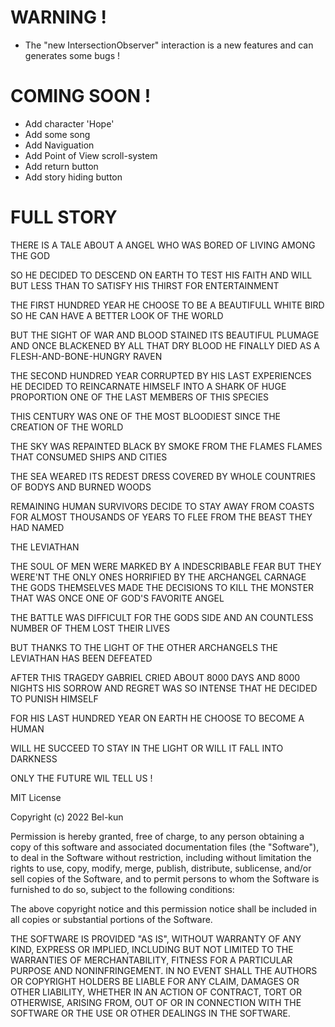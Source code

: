# WARNING !

- The "new IntersectionObserver" interaction is a new features and can generates some bugs !

# COMING SOON !

- Add character 'Hope'
- Add some song
- Add Naviguation
- Add Point of View scroll-system
- Add return button
- Add story hiding button

# FULL STORY

THERE IS A TALE ABOUT A ANGEL
WHO WAS BORED OF LIVING AMONG THE GOD

SO HE DECIDED TO DESCEND ON EARTH
TO TEST HIS FAITH AND WILL
BUT LESS THAN TO SATISFY HIS THIRST FOR ENTERTAINMENT

THE FIRST HUNDRED YEAR
HE CHOOSE TO BE A BEAUTIFULL WHITE BIRD
SO HE CAN HAVE A BETTER LOOK OF THE WORLD

BUT THE SIGHT OF WAR AND BLOOD
STAINED ITS BEAUTIFUL PLUMAGE
AND ONCE BLACKENED BY ALL THAT DRY BLOOD
HE FINALLY DIED AS A FLESH-AND-BONE-HUNGRY RAVEN

THE SECOND HUNDRED YEAR
CORRUPTED BY HIS LAST EXPERIENCES
HE DECIDED TO REINCARNATE HIMSELF INTO A SHARK OF HUGE PROPORTION
ONE OF THE LAST MEMBERS OF THIS SPECIES

THIS CENTURY WAS ONE OF THE MOST BLOODIEST
SINCE THE CREATION OF THE WORLD

THE SKY WAS REPAINTED BLACK
BY SMOKE FROM THE FLAMES
FLAMES THAT CONSUMED SHIPS AND CITIES

THE SEA WEARED ITS REDEST DRESS
COVERED BY WHOLE COUNTRIES OF BODYS AND BURNED WOODS

REMAINING HUMAN SURVIVORS DECIDE TO STAY AWAY FROM COASTS
FOR ALMOST THOUSANDS OF YEARS
TO FLEE FROM THE BEAST THEY HAD NAMED

THE LEVIATHAN

THE SOUL OF MEN WERE MARKED BY A INDESCRIBABLE FEAR
BUT THEY WERE'NT THE ONLY ONES
HORRIFIED BY THE ARCHANGEL CARNAGE
THE GODS THEMSELVES MADE THE DECISIONS TO KILL THE MONSTER
THAT WAS ONCE ONE OF GOD'S FAVORITE ANGEL

THE BATTLE WAS DIFFICULT FOR THE GODS SIDE
AND AN COUNTLESS NUMBER OF THEM LOST THEIR LIVES

BUT THANKS TO THE LIGHT OF THE OTHER ARCHANGELS
THE LEVIATHAN HAS BEEN DEFEATED

AFTER THIS TRAGEDY
GABRIEL
CRIED ABOUT 8000 DAYS AND 8000 NIGHTS
HIS SORROW AND REGRET WAS SO INTENSE THAT HE DECIDED TO PUNISH HIMSELF

FOR HIS LAST HUNDRED YEAR ON EARTH
HE CHOOSE TO BECOME A HUMAN

WILL HE SUCCEED TO STAY IN THE LIGHT
OR WILL IT FALL INTO DARKNESS

ONLY THE FUTURE WIL TELL US !

<!-- LICENSE -->
MIT License

Copyright (c) 2022 Bel-kun

Permission is hereby granted, free of charge, to any person obtaining a copy
of this software and associated documentation files (the "Software"), to deal
in the Software without restriction, including without limitation the rights
to use, copy, modify, merge, publish, distribute, sublicense, and/or sell
copies of the Software, and to permit persons to whom the Software is
furnished to do so, subject to the following conditions:

The above copyright notice and this permission notice shall be included in all
copies or substantial portions of the Software.

THE SOFTWARE IS PROVIDED "AS IS", WITHOUT WARRANTY OF ANY KIND, EXPRESS OR
IMPLIED, INCLUDING BUT NOT LIMITED TO THE WARRANTIES OF MERCHANTABILITY,
FITNESS FOR A PARTICULAR PURPOSE AND NONINFRINGEMENT. IN NO EVENT SHALL THE
AUTHORS OR COPYRIGHT HOLDERS BE LIABLE FOR ANY CLAIM, DAMAGES OR OTHER
LIABILITY, WHETHER IN AN ACTION OF CONTRACT, TORT OR OTHERWISE, ARISING FROM,
OUT OF OR IN CONNECTION WITH THE SOFTWARE OR THE USE OR OTHER DEALINGS IN THE
SOFTWARE.

